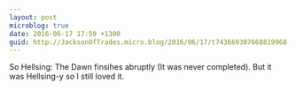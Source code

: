 ```yaml
---
layout: post
microblog: true
date: 2016-06-17 17:59 +1300
guid: http://JacksonOfTrades.micro.blog/2016/06/17/t743669387668819968.html
---
```

So Hellsing: The Dawn finsihes abruptly (It was never completed). But it was Hellsing-y so I still loved it.
